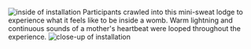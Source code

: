 ![inside of installation][primary]
Participants crawled into this mini-sweat lodge to experience what it feels like to be inside a womb. Warm lightning and continuous sounds of a mother's heartbeat were looped throughout the experience.
![close-up of installation][secondary]


[primary]: img/primary.JPG
[secondary]: img/secondary.JPG
